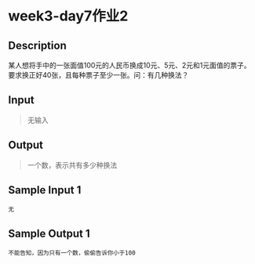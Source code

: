 # week3-day7作业2

## Description

某人想将手中的一张面值100元的人民币换成10元、5元、2元和1元面值的票子。要求换正好40张，且每种票子至少一张。问：有几种换法？

## Input

> 无输入

## Output

> 一个数，表示共有多少种换法

## Sample Input 1

```text
无
```

## Sample Output 1

```text
不能告知，因为只有一个数，偷偷告诉你小于100
```
